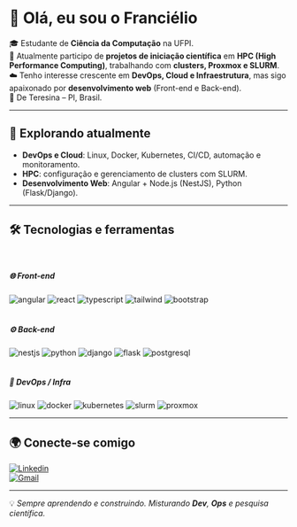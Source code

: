 # 👋 Olá, eu sou o Franciélio  

🎓 Estudante de **Ciência da Computação** na UFPI.  
🚀 Atualmente participo de **projetos de iniciação científica** em **HPC (High Performance Computing)**, trabalhando com **clusters, Proxmox e SLURM**.  
☁️ Tenho interesse crescente em **DevOps, Cloud e Infraestrutura**, mas sigo apaixonado por **desenvolvimento web** (Front-end e Back-end).  
📍 De Teresina – PI, Brasil.  

---

## 🚀 Explorando atualmente
- **DevOps e Cloud**: Linux, Docker, Kubernetes, CI/CD, automação e monitoramento.  
- **HPC**: configuração e gerenciamento de clusters com SLURM.  
- **Desenvolvimento Web**: Angular + Node.js (NestJS), Python (Flask/Django).  

---

## 🛠️ Tecnologias e ferramentas  

<div style="display: inline_block"><br/>
  <h5>🌐 Front-end</h5>
  <img align="center" alt="angular" src="https://img.shields.io/badge/Angular-DD0031?style=for-the-badge&logo=angular&logoColor=white" />
  <img align="center" alt="react" src="https://img.shields.io/badge/React-20232A?style=for-the-badge&logo=react&logoColor=61DAFB" />
  <img align="center" alt="typescript" src="https://img.shields.io/badge/TypeScript-007ACC?style=for-the-badge&logo=typescript&logoColor=white" />
  <img align="center" alt="tailwind" src="https://img.shields.io/badge/Tailwind_CSS-38B2AC?style=for-the-badge&logo=tailwind-css&logoColor=white" />
  <img align="center" alt="bootstrap" src="https://img.shields.io/badge/Bootstrap-563D7C?style=for-the-badge&logo=bootstrap&logoColor=white" />
</div>

<div style="display: inline_block"><br/>
  <h5>⚙️ Back-end</h5>
  <img align="center" alt="nestjs" src="https://img.shields.io/badge/NestJS-E0234E?style=for-the-badge&logo=nestjs&logoColor=white" />
  <img align="center" alt="python" src="https://img.shields.io/badge/Python-3776AB?style=for-the-badge&logo=python&logoColor=white" />
  <img align="center" alt="django" src="https://img.shields.io/badge/Django-092E20?style=for-the-badge&logo=django&logoColor=white" />
  <img align="center" alt="flask" src="https://img.shields.io/badge/Flask-000000?style=for-the-badge&logo=flask&logoColor=white" />
  <img align="center" alt="postgresql" src="https://img.shields.io/badge/PostgreSQL-316192?style=for-the-badge&logo=postgresql&logoColor=white" />
</div>

<div style="display: inline_block"><br/>
  <h5>🔧 DevOps / Infra</h5>
  <img align="center" alt="linux" src="https://img.shields.io/badge/Linux-FCC624?style=for-the-badge&logo=linux&logoColor=black" />
  <img align="center" alt="docker" src="https://img.shields.io/badge/Docker-2496ED?style=for-the-badge&logo=docker&logoColor=white" />
  <img align="center" alt="kubernetes" src="https://img.shields.io/badge/Kubernetes-326CE5?style=for-the-badge&logo=kubernetes&logoColor=white" />
  <img align="center" alt="slurm" src="https://img.shields.io/badge/Slurm-000000?style=for-the-badge&logo=slurm&logoColor=white" />
  <img align="center" alt="proxmox" src="https://img.shields.io/badge/Proxmox-E57000?style=for-the-badge&logo=proxmox&logoColor=white" />
</div>  

---

## 🌍 Conecte-se comigo  
[![Linkedin](https://img.shields.io/badge/LinkedIn-0077B5?style=for-the-badge&logo=linkedin&logoColor=white)](https://www.linkedin.com/in/cieliocas/)  
[![Gmail](https://img.shields.io/badge/Email-D14836?style=for-the-badge&logo=gmail&logoColor=white)](mailto:francielioevangelista@hotmail.com)  

---

💡 _Sempre aprendendo e construindo. Misturando **Dev**, **Ops** e pesquisa científica._  
